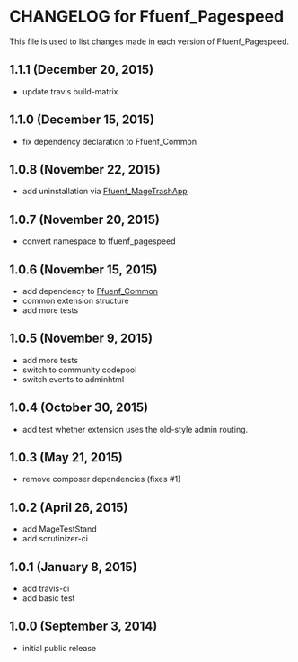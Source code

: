 # CHANGELOG for Ffuenf_Pagespeed

This file is used to list changes made in each version of Ffuenf_Pagespeed.

## 1.1.1 (December 20, 2015)

* update travis build-matrix

## 1.1.0 (December 15, 2015)

* fix dependency declaration to Ffuenf_Common

## 1.0.8 (November 22, 2015)

* add uninstallation via [Ffuenf_MageTrashApp](https://github.com/ffuenf/Ffuenf_MageTrashApp)

## 1.0.7 (November 20, 2015)

* convert namespace to ffuenf_pagespeed

## 1.0.6 (November 15, 2015)

* add dependency to [Ffuenf_Common](https://github.com/ffuenf/Ffuenf_Common)
* common extension structure
* add more tests

## 1.0.5 (November 9, 2015)

* add more tests
* switch to community codepool
* switch events to adminhtml

## 1.0.4 (October 30, 2015)

* add test whether extension uses the old-style admin routing.

## 1.0.3 (May 21, 2015)

* remove composer dependencies (fixes #1)

## 1.0.2 (April 26, 2015)

* add MageTestStand
* add scrutinizer-ci

## 1.0.1 (January 8, 2015)

* add travis-ci
* add basic test

## 1.0.0 (September 3, 2014)

* initial public release
